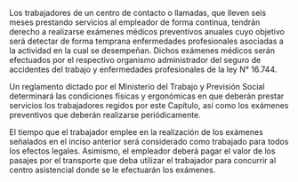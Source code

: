 Los trabajadores de un centro de contacto o llamadas, que lleven seis meses prestando servicios al empleador de forma continua, tendrán derecho a realizarse exámenes médicos preventivos anuales cuyo objetivo será detectar de forma temprana enfermedades profesionales asociadas a la actividad en la cual se desempeñan. Dichos exámenes médicos serán efectuados por el respectivo organismo administrador del seguro de accidentes del trabajo y enfermedades profesionales de la ley N°  16.744.

Un reglamento dictado por el Ministerio del Trabajo y Previsión Social determinará las condiciones físicas y ergonómicas en que deberán prestar servicios los trabajadores regidos por este Capítulo, así como los exámenes preventivos que deberán realizarse periódicamente.

El tiempo que el trabajador emplee en la realización de los exámenes señalados en el inciso anterior será considerado como trabajado para todos los efectos legales. Asimismo, el empleador deberá pagar el valor de los pasajes por el transporte que deba utilizar el trabajador para concurrir al centro asistencial donde se le efectuarán los exámenes.